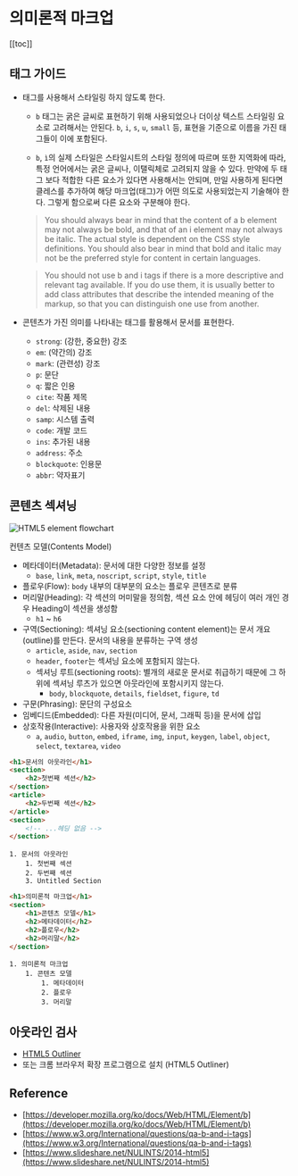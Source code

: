# 의미론적 마크업

[[toc]]

## 태그 가이드

- 태그를 사용해서 스타일링 하지 않도록 한다.
    - `b` 태그는 굵은 글씨로 표현하기 위해 사용되었으나 더이상 텍스트 스타일링 요소로 고려해서는 안된다. `b`, `i`, `s`, `u`, `small` 등, 표현을 기준으로 이름을 가진 태그들이 이에 포함된다.
   
    - `b`, `ì`의 실제 스타일은 스타일시트의 스타일 정의에 따르며 또한 지역화에 따라, 특정 언어에서는 굵은 글씨나, 이탤릭체로 고려되지 않을 수 있다. 만약에 두 태그 보다 적합한 다른 요소가 있다면 사용해서는 안되며, 만일 사용하게 된다면 클레스를 추가하여 해당 마크업(태그)가 어떤 의도로 사용되었는지 기술해야 한다. 그렇게 함으로써 다른 요소와 구분해야 한다.

    > You should always bear in mind that the content of a b element may not always be bold, and that of an i element may not always be italic. The actual style is dependent on the CSS style definitions. You should also bear in mind that bold and italic may not be the preferred style for content in certain languages.
  
    >  You should not use b and i tags if there is a more descriptive and relevant tag available. If you do use them, it is usually better to add class attributes that describe the intended meaning of the markup, so that you can distinguish one use from another.

- 콘텐츠가 가진 의미를 나타내는 태그를 활용해서 문서를 표현한다.
    - `strong`: (강한, 중요한) 강조
    - `em`: (약간의) 강조
    - `mark`: (관련성) 강조
    - `p`: 문단
    - `q`: 짧은 인용
    - `cite`: 작품 제목
    - `del`: 삭제된 내용
    - `samp`: 시스템 출력
    - `code`: 개발 코드
    - `ins`: 추가된 내용
    - `address`: 주소
    - `blockquote`: 인용문
    - `abbr`: 약자표기
    
## 콘텐츠 섹셔닝
    
![HTML5 element flowchart](@asset/html/semantic-markup/flow-chart.png)

컨텐츠 모델(Contents Model)
- 메타데이터(Metadata): 문서에 대한 다양한 정보를 설정
    - `base`, `link`, `meta`, `noscript`, `script`, `style`, `title`
- 플로우(Flow): `body` 내부의 대부분의 요소는 플로우 콘텐츠로 분류
- 머리말(Heading): 각 섹션의 머미말을 정의함, 섹션 요소 안에 헤딩이 여러 개인 경우 Heading이 섹션을 생성함
    - `h1` ~ `h6`
- 구역(Sectioning): 섹셔닝 요소(sectioning content element)는 문서 개요(outline)를 만든다. 문서의 내용을 분류하는 구역 생성
    - `article`, `aside`, `nav`, `section`
    - `header`, `footer`는 섹셔닝 요소에 포함되지 않는다.
    - 섹셔닝 루트(sectioning roots): 별개의 새로운 문서로 취급하기 때문에 그 하위에 섹셔닝 루츠가 있으면 아웃라인에 포함시키지 않는다. 
        - `body`, `blockquote`, `details`, `fieldset`, `figure`, `td`
- 구문(Phrasing): 문단의 구성요소
- 임베디드(Embedded): 다른 자원(미디어, 문서, 그래픽 등)을 문서에 삽입
- 상호작용(Interactive): 사용자와 상호작용을 위한 요소
    - `a`, `audio`, `button`, `embed`, `iframe`, `img`, `input`, `keygen`, `label`, `object`, `select`, `textarea`, `video`

```html
<h1>문서의 아웃라인</h1>
<section>
    <h2>첫번째 섹션</h2>
</section>
<article>
    <h2>두번째 섹션</h2>
</article>
<section>
    <!-- ...헤딩 없음 -->
</section>
```

```
1. 문서의 아웃라인
    1. 첫번째 섹션
    2. 두번째 섹션
    3. Untitled Section
```

```html
<h1>의미론적 마크업</h1>
<section>
    <h1>콘텐츠 모델</h1>
    <h2>메타데이터</h2>
    <h2>플로우</h2>
    <h2>머리말</h2>
</section>
```

```
1. 의미론적 마크업
    1. 콘텐츠 모델
        1. 메타데이터
        2. 플로우
        3. 머리말
```

## 아웃라인 검사

- [HTML5 Outliner](https://gsnedders.html5.org/outliner/)
- 또는 크롬 브라우저 확장 프로그램으로 설치 (HTML5 Outliner)

## Reference 

- [https://developer.mozilla.org/ko/docs/Web/HTML/Element/b](https://developer.mozilla.org/ko/docs/Web/HTML/Element/b)
- [https://www.w3.org/International/questions/qa-b-and-i-tags](https://www.w3.org/International/questions/qa-b-and-i-tags)
- [https://www.slideshare.net/NULINTS/2014-html5](https://www.slideshare.net/NULINTS/2014-html5)
